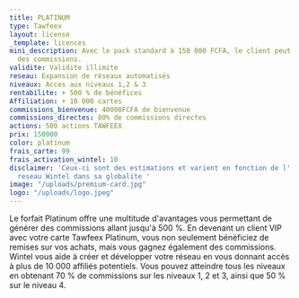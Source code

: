 ```yaml
---
title: PLATINUM
type: Tawfeex
layout: license
_template: licences
mini_description: Avec le pack standard à 150 000 FCFA, le client peut gagner 80%
  des commissions.
validite: Validite illimite
reseau: Expansion de réseaux automatisés
niveaux: Acces aux niveaux 1,2 & 3
rentabilite: + 500 % de bénéfices
Affiliation: + 10 000 cartes
commissions_bienvenue: 40000FCFA de bienvenue
commissions_directes: 80% de commissions directes
actions: 500 actions TAWFEEX
prix: 150000
color: platinum
frais_carte: 99
frais_activation_wintel: 10
disclaimer: 'Ceux-ci sont des estimations et varient en fonction de l''expansion du
  reseau Wintel dans sa globalite '
image: "/uploads/premium-card.jpg"
logo: "/uploads/logo.jpeg"
---
```


Le forfait Platinum offre une multitude d'avantages vous permettant de générer des commissions allant jusqu'à 500 %. En devenant un client VIP avec votre carte Tawfeex Platinum, vous non seulement bénéficiez de remises sur vos achats, mais vous gagnez également des commissions. Wintel vous aide à créer et développer votre réseau en vous donnant accès à plus de 10 000 affiliés potentiels. Vous pouvez atteindre tous les niveaux en obtenant 70 % de commissions sur les niveaux 1, 2 et 3, ainsi que 50 % sur le niveau 4.
